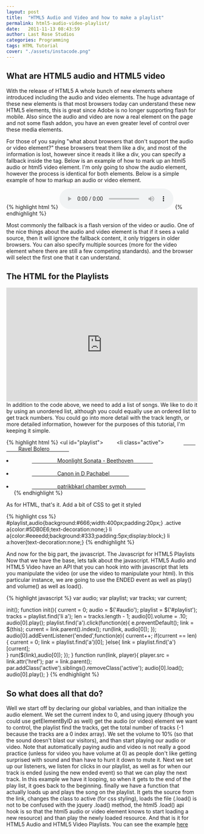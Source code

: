 ```yaml
---
layout: post
title:  "HTML5 Audio and Video and how to make a playlist"
permalink: html5-audio-video-playlist/
date:   2011-11-13 08:43:59
author: Last Rose Studios
categories: Programming
tags: HTML Tutorial
cover: "./assets/instacode.png"
---
```


## What are HTML5 audio and HTML5 video

With the release of HTML5 A whole bunch of new elements where introduced including the audio and video elements. The huge advantage of these new elements is that most browsers today can understand these new HTML5 elements, this is great since Adobe is no longer supporting flash for mobile. Also since the audio and video are now a real element on the page and not some flash addon, you have an even greater level of control over these media elements.

For those of you saying "what about browsers that don't support the audio or video element?" these browsers treat them like a div, and most of the information is lost, however since it reads it like a div, you can specify a fallback inside the tag. Below is an example of how to mark up an html5 audio or html5 video element. I'm only going to show the audio element, however the process is identical for both elements. Below is a simple example of how to markup an audio or video element.

{% highlight html %}
<audio id="audio" preload="auto" tabindex="0" controls="" >
  <source src="http://www.archive.org/download/bolero_69/Bolero.mp3">
  Your Fallback goes here
</audio></pre>
{% endhighlight %}

Most commonly the fallback is a flash version of the video or audio. One of the nice things about the audio and video element is that if it sees a valid source, then it will ignore the fallback content, it only triggers in older browsers. You can also specify multiple sources (more for the video element where there are still a few competing standards). and the browser will select the first one that it can understand.

## The HTML for the Playlists

<iframe src="http://jsfiddle.net/lastrose/vkMqR/embedded/result" height="300" width="100%" frameborder="0"></iframe>In addition to the code above, we need to add a list of songs. We like to do it by using an unordered list, although you could equally use an ordered list to get track numbers. You could go into more detail with the track length, or more detailed information, however for the purposes of this tutorial, I'm keeping it simple.

{% highlight html %}
<ul id="playlist">
        <li class="active">
            <a href="http://www.archive.org/download/bolero_69/Bolero.mp3">
                Ravel Bolero
            </a>
        </li>
        <li>
            <a href="http://www.archive.org/download/MoonlightSonata_755/Beethoven-MoonlightSonata.mp3">
                Moonlight Sonata - Beethoven
            </a>
        </li>
        <li>
            <a href="http://www.archive.org/download/CanonInD_261/CanoninD.mp3">
                Canon in D Pachabel
            </a>
        </li>
        <li>
            <a href="http://www.archive.org/download/PatrikbkarlChamberSymph/PatrikbkarlChamberSymph_vbr_mp3.zip">
                patrikbkarl chamber symph
            </a>
        </li>
    </ul>
{% endhighlight %}

As for HTML, that's it. Add a bit of CSS to get it styled

{% highlight css %}
#playlist,audio{background:#666;width:400px;padding:20px;}
.active a{color:#5DB0E6;text-decoration:none;}
li a{color:#eeeedd;background:#333;padding:5px;display:block;}
li a:hover{text-decoration:none;}
{% endhighlight %}

And now for the big part, the javascript. The Javascript for HTML5 Playlists Now that we have the base, lets talk about the javascript. HTML5 Audio and HTML5 Video have an API that you can hook into with javascript that lets you manipulate the video (or use the video to manipulate your html). In this particular instance, we are going to use the ENDED event as well as play() and volume() as well as load().

{% highlight javascript %}
var audio;
var playlist;
var tracks;
var current;

init();
function init(){
    current = 0;
    audio = $('#audio');
    playlist = $('#playlist');
    tracks = playlist.find('li a');
    len = tracks.length - 1;
    audio[0].volume = .10;
    audio[0].play();
    playlist.find('a').click(function(e){
        e.preventDefault();
        link = $(this);
        current = link.parent().index();
        run(link, audio[0]);
    });
    audio[0].addEventListener('ended',function(e){
        current++;
        if(current == len){
            current = 0;
            link = playlist.find('a')[0];
        }else{
            link = playlist.find('a')[current];    
        }
        run($(link),audio[0]);
    });
}
function run(link, player){
        player.src = link.attr('href');
        par = link.parent();
        par.addClass('active').siblings().removeClass('active');
        audio[0].load();
        audio[0].play();
}
{% endhighlight %}

## So what does all that do?

Well we start off by declaring our global variables, and than initialize the audio element. We set the current index to 0, and using jquery (though you could use getElementByID as well) get the audio (or video) element we want to control, the playlist find the tracks, get the total number of tracks (-1 because the tracks are a 0 index array). We set the volume to 10% (so that the sound doesn't blast our visitors), and than start playing our audio or video. Note that automatically paying audio and video is not really a good practice (unless for video you have volume at 0) as people don't like getting surprised with sound and than have to hunt it down to mute it. Next we set up our listeners, we listen for clicks in our playlist, as well as for when our track is ended (using the new ended event) so that we can play the next track. In this example we have it looping, so when it gets to the end of the play list, it goes back to the beginning. finally we have a function that actually loads up and plays the song on the playlist. It gets the source from the link, changes the class to active (for css styling), loads the file (.load() is not to be confused with the jquery .load() method, the html5 .load() api hook is so that the html5 audio or video element knows to start loading a new resource) and than play the newly loaded resource. And that is it for HTML5 Audio and HTML5 Video Playlists. You can see the example [here](http://jsfiddle.net/lastrose/vkMqR/)
